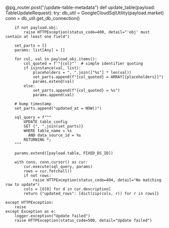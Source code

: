 
@pg_router.post("/update-table-metadata")
def update_table(payload: TableUpdateRequest):
    try:
        db_util = GoogleCloudSqlUtility(payload.market)
        conn = db_util.get_db_connection()

        if not payload.obj:
            raise HTTPException(status_code=400, detail="'obj' must contain at least one field")

        set_parts = []
        params: list[Any] = []

        for col, val in payload.obj.items():
            col_quoted = f'"{col}"'  # simple identifier quoting
            if isinstance(val, list):
                placeholders = ", ".join(["%s"] * len(val))
                set_parts.append(f"{col_quoted} = ARRAY[{placeholders}]")
                params.extend(val)
            else:
                set_parts.append(f"{col_quoted} = %s")
                params.append(val)

        # bump timestamp
        set_parts.append("updated_at = NOW()")

        sql_query = f"""
            UPDATE table_config
            SET {", ".join(set_parts)}
            WHERE table_name = %s
              AND data_source_id = %s
            RETURNING *;
        """

        params.extend([payload.table, FIXED_DS_ID])

        with conn, conn.cursor() as cur:
            cur.execute(sql_query, params)
            rows = cur.fetchall()
            if not rows:
                raise HTTPException(status_code=404, detail="No matching row to update")
            cols = [d[0] for d in cur.description]
            return {"updated_rows": [dict(zip(cols, r)) for r in rows]}

    except HTTPException:
        raise
    except Exception as e:
        logger.exception("Update failed")
        raise HTTPException(status_code=500, detail="Update failed")
